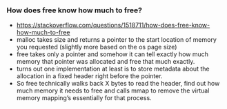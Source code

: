 ### How does free know how much to free?
* https://stackoverflow.com/questions/1518711/how-does-free-know-how-much-to-free
* malloc takes size and returns a pointer to the start location of memory you requested (slightly more based on the os page size)
* free takes only a pointer and somehow it can tell exactly how much memory that pointer was allocated and free that much exactly. 
* turns out one implementation at least is to store metadata about the allocation in a fixed header right before the pointer.
* So free technically walks back X bytes to read the header, find out how much memory it needs to free and calls mmap to remove the virtual memory mapping’s essentially for that process. 
